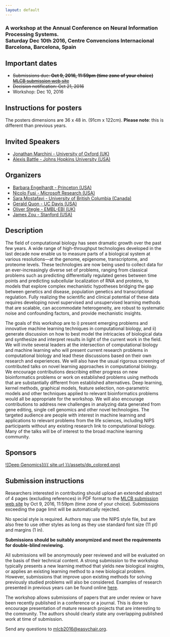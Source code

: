 ```yaml
---
layout: default
---
```


<h3> A workshop at the Annual Conference on Neural Information Processing Systems.<br /> Saturday Dec 10th 2016, Centre Convencions Internacional Barcelona, Barcelona, Spain </h3>

## Important dates
   * ~~Submissions due: **Oct 9, 2016, 11:59pm (time zone of your choice)** [MLCB submission web site](https://easychair.org/conferences/?conf=mlcb2016)~~
   * ~~Decision notification: Oct 21, 2016~~
   * Workshop: Dec 10, 2016

## Instructions for posters
The posters dimensions are 36 x 48 in. (91cm x 122cm). **Please note**: this is different than previous years.

## Invited Speakers
   * [Jonathan Marchini - University of Oxford (UK)](http://www.stats.ox.ac.uk/~marchini/)
   * [Alexis Battle - Johns Hopkins University (USA)](http://battlelab.jhu.edu/)

## Organizers
   * [Barbara Engelhardt - Princeton (USA)](https://www.cs.princeton.edu/~bee/)
   * [Nicolo Fusi - Microsoft Research (USA)](http://www.nicolofusi.com)
   * [Sara Mostafavi - University of British Columbia (Canada)](http://saramostafavi.github.io/)
   * [Gerald Quon - UC Davis (USA)](http://qlab.faculty.ucdavis.edu/)
   * [Oliver Stegle - EMBL-EBI (UK)](http://www.ebi.ac.uk/research/stegle)
   * [James Zou - Stanford (USA)](http://people.fas.harvard.edu/~jzou/)

## Description
The field of computational biology has seen dramatic growth over the past few years. A wide range of high-throughput technologies developed in the last decade now enable us to measure parts of a biological system at various resolutions—at the genome, epigenome, transcriptome, and proteome levels. These technologies are now being used to collect data for an ever-increasingly diverse set of problems, ranging from classical problems such as predicting differentially regulated genes between time points and predicting subcellular localization of RNA and proteins, to models that explore complex mechanistic hypotheses bridging the gap between genetics and disease, population genetics and transcriptional regulation. Fully realizing the scientific and clinical potential of these data requires developing novel supervised and unsupervised learning methods that are scalable, can accommodate heterogeneity, are robust to systematic noise and confounding factors, and provide mechanistic insights. 

The goals of this workshop are to i) present emerging problems and innovative machine learning techniques in computational biology, and ii) generate discussion on how to best model the intricacies of biological data and synthesize and interpret results in light of the current work in the field. We will invite several leaders at the intersection of computational biology and machine learning who will present current research problems in computational biology and lead these discussions based on their own research and experiences. We will also have the usual rigorous screening of contributed talks on novel learning approaches in computational biology. We encourage contributions describing either progress on new bioinformatics problems or work on established problems using methods that are substantially different from established alternatives. Deep learning, kernel methods, graphical models, feature selection, non-parametric models and other techniques applied to relevant bioinformatics problems would all be appropriate for the workshop. We will also encourage contributions to address new challenges in analyzing data generated from gene editing, single cell genomics and other novel technologies. The targeted audience are people with interest in machine learning and applications to relevant problems from the life sciences, including NIPS participants without any existing research link to computational biology. Many of the talks will be of interest to the broad machine learning community.  


## Sponsors
 
[![Deep Genomics]({{ site.url }}/assets/dp_colored.png)](http://www.deepgenomics.com/)


## Submission instructions

Researchers interested in contributing should upload an extended abstract of 4 pages (excluding references) in PDF format to the [MLCB submission web site](https://easychair.org/conferences/?conf=mlcb2016) by Oct 9, 2016, 11:59pm (time zone of your choice). Submissions exceeding the page limit will be automatically rejected.

No special style is required. Authors may use the NIPS style file, but are also free to use other styles as long as they use standard font size (11 pt) and margins (1 in). 

**Submissions should be suitably anonymized and meet the requirements for double-blind reviewing.**

All submissions will be anonymously peer reviewed and will be evaluated on the basis of their technical content.  A strong submission to the workshop typically presents a new learning method that yields new biological insights, or applies an existing learning method to a new biological problem.  However, submissions that improve upon existing methods for solving previously studied problems will also be considered. Examples of research presented in previous years can be found online [here](http://raetschlab.org:10080/nipscompbio/).

The workshop allows submissions of papers that are under review or have been recently published in a conference or a journal. This is done to encourage presentation of mature research projects that are interesting to the community. The authors should clearly state any overlapping published work at time of submission. 

Send any questions to mlcb2016@easychair.org.



